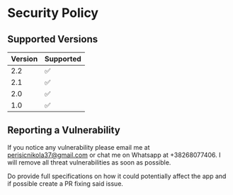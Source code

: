# Security Policy

## Supported Versions

| Version | Supported          |
| ------- | ------------------ |
| 2.2     | :white_check_mark: |
| 2.1     | :white_check_mark: |
| 2.0     | :white_check_mark: |
| 1.0     | :white_check_mark: |

## Reporting a Vulnerability

If you notice any vulnerability please email me at perisicnikola37@gmail.com or chat me on Whatsapp at +38268077406. 
I will remove all threat vulnerabilities as soon as possible.

Do provide full specifications on how it could potentially affect the app and if possible create a PR fixing said issue.
